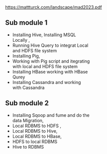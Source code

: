 
https://mattturck.com/landscape/mad2023.pdf

## Sub module 1

- Installing Hive, Installing MSQL  
Locally ,  
- Running Hive Query to integrat Local  
and HDFS file system  
- Installing Pig,  
- Working with Pig script and itegrating  
with local and HDFS file system  
- Installing HBase working with HBase  
Qurey  
- Installing Cassandra and working  
with Cassandra

## Sub module 2

- Installing Sqoop and fume and do the  
data Migration,  
- Local RDBMS to HDFS ,  
- Local RDBMS to Hive,  
- Local RDBMS to HBase,  
- HDFS to local RDBMS  
- Hive to RDBMS